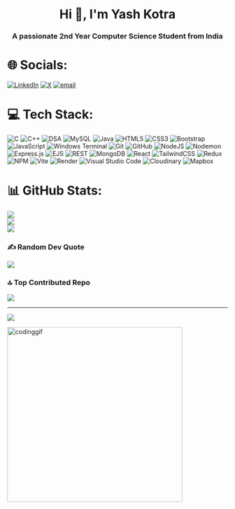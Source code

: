 <h1 align="center">Hi 👋, I'm Yash Kotra</h1>
<h3 align="center">A passionate 2nd Year Computer Science Student from India</h3>

# 🌐 Socials:
[![LinkedIn](https://img.shields.io/badge/LinkedIn-%230077B5.svg?logo=linkedin&logoColor=white)](https://linkedin.com/in/yash-kotra) [![X](https://img.shields.io/badge/X-black.svg?logo=X&logoColor=white)](https://x.com/Kotrayash) [![email](https://img.shields.io/badge/Email-D14836?logo=gmail&logoColor=white)](mailto:yash2019kotra@gmail.com) 

# 💻 Tech Stack:
![C](https://img.shields.io/badge/c-%2300599C.svg?style=for-the-badge&logo=c&logoColor=white)
![C++](https://img.shields.io/badge/c++-%2300599C.svg?style=for-the-badge&logo=c%2B%2B&logoColor=white)
![DSA](https://img.shields.io/badge/DSA-%23FFB400.svg?style=for-the-badge&logo=codewars&logoColor=white)
![MySQL](https://img.shields.io/badge/mysql-4479A1.svg?style=for-the-badge&logo=mysql&logoColor=white)
![Java](https://img.shields.io/badge/java-%23ED8B00.svg?style=for-the-badge&logo=openjdk&logoColor=white)
![HTML5](https://img.shields.io/badge/html5-%23E34F26.svg?style=for-the-badge&logo=html5&logoColor=white)
![CSS3](https://img.shields.io/badge/css3-%231572B6.svg?style=for-the-badge&logo=css3&logoColor=white)
![Bootstrap](https://img.shields.io/badge/bootstrap-%238511FA.svg?style=for-the-badge&logo=bootstrap&logoColor=white)
![JavaScript](https://img.shields.io/badge/javascript-%23323330.svg?style=for-the-badge&logo=javascript&logoColor=%23F7DF1E)
![Windows Terminal](https://img.shields.io/badge/Windows%20Terminal-%234D4D4D.svg?style=for-the-badge&logo=windows-terminal&logoColor=white)
![Git](https://img.shields.io/badge/git-%23F05032.svg?style=for-the-badge&logo=git&logoColor=white)
![GitHub](https://img.shields.io/badge/github-%23121011.svg?style=for-the-badge&logo=github&logoColor=white)
![NodeJS](https://img.shields.io/badge/node.js-6DA55F?style=for-the-badge&logo=node.js&logoColor=white)
![Nodemon](https://img.shields.io/badge/NODEMON-%23323330.svg?style=for-the-badge&logo=nodemon&logoColor=%23BBDEAD)
![Express.js](https://img.shields.io/badge/express.js-%23404d59.svg?style=for-the-badge&logo=express&logoColor=%2361DAFB)
![EJS](https://img.shields.io/badge/ejs-%23B4CA65.svg?style=for-the-badge&logo=ejs&logoColor=black)
![REST](https://img.shields.io/badge/REST-API-%2300ADD8.svg?style=for-the-badge&logo=fastapi&logoColor=white)
![MongoDB](https://img.shields.io/badge/MongoDB-%234ea94b.svg?style=for-the-badge&logo=mongodb&logoColor=white)
![React](https://img.shields.io/badge/react-%2320232a.svg?style=for-the-badge&logo=react&logoColor=%2361DAFB)
![TailwindCSS](https://img.shields.io/badge/tailwindcss-%2338B2AC.svg?style=for-the-badge&logo=tailwind-css&logoColor=white)
![Redux](https://img.shields.io/badge/redux-%23593d88.svg?style=for-the-badge&logo=redux&logoColor=white)
![NPM](https://img.shields.io/badge/NPM-%23CB3837.svg?style=for-the-badge&logo=npm&logoColor=white)
![Vite](https://img.shields.io/badge/vite-%23646CFF.svg?style=for-the-badge&logo=vite&logoColor=white)
![Render](https://img.shields.io/badge/Render-%2346E3B7.svg?style=for-the-badge&logo=render&logoColor=white)
![Visual Studio Code](https://img.shields.io/badge/Visual%20Studio%20Code-%23007ACC.svg?style=for-the-badge&logo=visual-studio-code&logoColor=white)
![Cloudinary](https://img.shields.io/badge/Cloudinary-%2348C5FF.svg?style=for-the-badge&logo=cloudinary&logoColor=white)
![Mapbox](https://img.shields.io/badge/Mapbox-%234264FB.svg?style=for-the-badge&logo=mapbox&logoColor=white)


# 📊 GitHub Stats:
![](https://github-readme-stats.vercel.app/api?username=YashKotra&theme=dark&hide_border=false&include_all_commits=false&count_private=false)<br/>
![](https://nirzak-streak-stats.vercel.app/?user=YashKotra&theme=dark&hide_border=false)<br/>
![](https://github-readme-stats.vercel.app/api/top-langs/?username=YashKotra&theme=dark&hide_border=false&include_all_commits=false&count_private=false&layout=compact)

### ✍️ Random Dev Quote
![](https://quotes-github-readme.vercel.app/api?type=horizontal&theme=radical)

### 🔝 Top Contributed Repo
![](https://github-contributor-stats.vercel.app/api?username=YashKotra&limit=5&theme=dark&combine_all_yearly_contributions=true)

---
[![](https://visitcount.itsvg.in/api?id=YashKotra&icon=0&color=0)](https://visitcount.itsvg.in)

<img align="center" src="https://media4.giphy.com/media/v1.Y2lkPTc5MGI3NjExNmF0dTYycjlnNW50dmppc252am9nMTVsY214YndnMm5oZHBmNnZjYiZlcD12MV9pbnRlcm5hbF9naWZfYnlfaWQmY3Q9Zw/HscDLzkO8EOTmgkhQP/giphy.gif" alt="codinggif" width="400">


